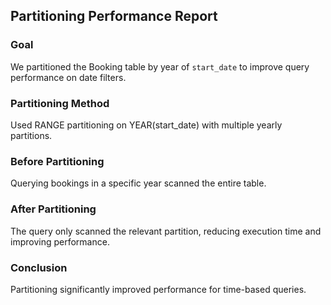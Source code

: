## Partitioning Performance Report

### Goal
We partitioned the Booking table by year of `start_date` to improve query performance on date filters.

### Partitioning Method
Used RANGE partitioning on YEAR(start_date) with multiple yearly partitions.

### Before Partitioning
Querying bookings in a specific year scanned the entire table.

### After Partitioning
The query only scanned the relevant partition, reducing execution time and improving performance.

### Conclusion
Partitioning significantly improved performance for time-based queries.
